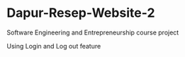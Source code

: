 # Dapur-Resep-Website-2
Software Engineering and Entrepreneurship course project

Using Login and Log out feature
